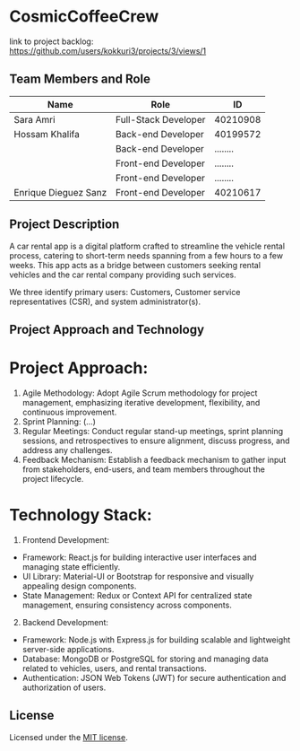 # CosmicCoffeeCrew

link to project backlog: https://github.com/users/kokkuri3/projects/3/views/1

## Team Members and Role

| Name                  | Role                 | ID       |
| --------------------- | -------------------- | -------- |
|      Sara Amri        | Full-Stack Developer | 40210908 |
|    Hossam Khalifa     | Back-end Developer   | 40199572 |
|                       | Back-end Developer   | ........ |
|                       | Front-end Developer  | ........ |
|                       | Front-end Developer  | ........ |
|Enrique Dieguez Sanz   | Front-end Developer  | 40210617 |

## Project Description
A car rental app is a digital platform crafted to streamline the vehicle rental process, catering to short-term needs spanning from a few hours to a few weeks. This app acts as a bridge between customers seeking rental vehicles and the car rental company providing such services.

We three identify primary users: Customers, Customer service representatives (CSR), and system administrator(s).


## Project Approach and Technology
# Project Approach:  
1. Agile Methodology: Adopt Agile Scrum methodology for project management, emphasizing iterative development, flexibility, and continuous improvement.
2. Sprint Planning: (...)
3. Regular Meetings: Conduct regular stand-up meetings, sprint planning sessions, and retrospectives to ensure alignment, discuss progress, and address any challenges.
4. Feedback Mechanism: Establish a feedback mechanism to gather input from stakeholders, end-users, and team members throughout the project lifecycle.

# Technology Stack:
1. Frontend Development:
- Framework: React.js for building interactive user interfaces and managing state efficiently.
- UI Library: Material-UI or Bootstrap for responsive and visually appealing design components.
- State Management: Redux or Context API for centralized state management, ensuring consistency across components.
2. Backend Development:
- Framework: Node.js with Express.js for building scalable and lightweight server-side applications.
- Database: MongoDB or PostgreSQL for storing and managing data related to vehicles, users, and rental transactions.
- Authentication: JSON Web Tokens (JWT) for secure authentication and authorization of users.

## License
Licensed under the [MIT license](https://github.com/nextui-org/next-app-template/blob/main/LICENSE).
